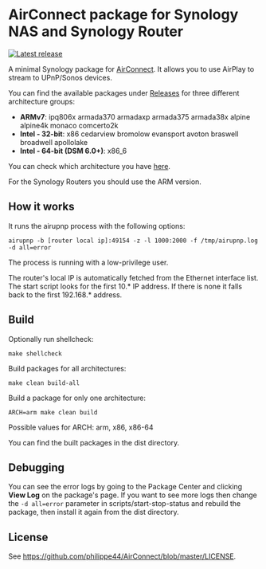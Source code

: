 # AirConnect package for Synology NAS and Synology Router

[![Latest release](https://img.shields.io/github/release/bandesz/AirConnect-Synology.svg)](https://github.com/bandesz/AirConnect-Synology/releases/latest)

A minimal Synology package for [AirConnect](https://github.com/philippe44/AirConnect
). It allows you to use AirPlay to stream to UPnP/Sonos devices.

You can find the available packages under [Releases](https://github.com/bandesz/AirConnect-Synology/releases) for three different architecture groups:
 * **ARMv7**: ipq806x armada370 armadaxp armada375 armada38x alpine alpine4k monaco comcerto2k
 * **Intel - 32-bit**: x86 cedarview bromolow evansport avoton braswell broadwell apollolake
 * **Intel - 64-bit (DSM 6.0+)**: x86_6

You can check which architecture you have [here](https://www.synology.com/en-uk/knowledgebase/DSM/tutorial/General/What_kind_of_CPU_does_my_NAS_have).

For the Synology Routers you should use the ARM version.

## How it works

It runs the airupnp process with the following options:

```
airupnp -b [router local ip]:49154 -z -l 1000:2000 -f /tmp/airupnp.log -d all=error
```

The process is running with a low-privilege user.

The router's local IP is automatically fetched from the Ethernet interface list. The start script looks for the first 10.* IP address. If there is none it falls back to the first 192.168.* address.

## Build

Optionally run shellcheck:

```
make shellcheck
```

Build packages for all architectures:

```
make clean build-all
```

Build a package for only one architecture:

```
ARCH=arm make clean build
```

Possible values for ARCH: arm, x86, x86-64

You can find the built packages in the dist directory.

## Debugging

You can see the error logs by going to the Package Center and clicking **View Log** on the package's page.
If you want to see more logs then change the ```-d all=error``` parameter in scripts/start-stop-status and rebuild the package, then install it again from the dist directory.

## License

See https://github.com/philippe44/AirConnect/blob/master/LICENSE.
